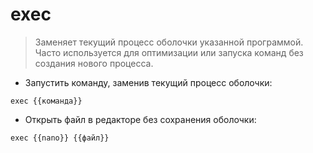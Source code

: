 # exec

> Заменяет текущий процесс оболочки указанной программой.
> Часто используется для оптимизации или запуска команд без создания нового процесса.

- Запустить команду, заменив текущий процесс оболочки:

`exec {{команда}}`

- Открыть файл в редакторе без сохранения оболочки:

`exec {{nano}} {{файл}}`
